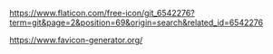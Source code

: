 https://www.flaticon.com/free-icon/git_6542276?term=git&page=2&position=69&origin=search&related_id=6542276


https://www.favicon-generator.org/
